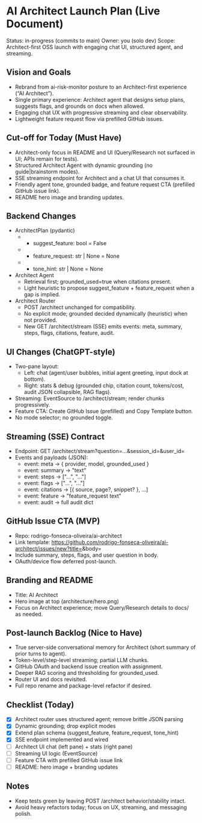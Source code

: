 # AI Architect Launch Plan (Live Document)

Status: in-progress (commits to main)
Owner: you (solo dev)
Scope: Architect-first OSS launch with engaging chat UI, structured agent, and streaming.

## Vision and Goals
- Rebrand from ai-risk-monitor posture to an Architect-first experience (“AI Architect”).
- Single primary experience: Architect agent that designs setup plans, suggests flags, and grounds on docs when allowed.
- Engaging chat UX with progressive streaming and clear observability.
- Lightweight feature request flow via prefilled GitHub issues.

## Cut-off for Today (Must Have)
- Architect-only focus in README and UI (Query/Research not surfaced in UI; APIs remain for tests).
- Structured Architect Agent with dynamic grounding (no guide|brainstorm modes).
- SSE streaming endpoint for Architect and a chat UI that consumes it.
- Friendly agent tone, grounded badge, and feature request CTA (prefilled GitHub issue link).
- README hero image and branding updates.

## Backend Changes
- ArchitectPlan (pydantic)
  - + suggest_feature: bool = False
  - + feature_request: str | None = None
  - + tone_hint: str | None = None
- Architect Agent
  - Retrieval first; grounded_used=true when citations present.
  - Light heuristic to propose suggest_feature + feature_request when a gap is implied.
- Architect Router
  - POST /architect unchanged for compatibility.
  - No explicit mode; grounded decided dynamically (heuristic) when not provided.
  - New GET /architect/stream (SSE) emits events: meta, summary, steps, flags, citations, feature, audit.

## UI Changes (ChatGPT-style)
- Two-pane layout:
  - Left: chat (agent/user bubbles, initial agent greeting, input dock at bottom).
  - Right: stats & debug (grounded chip, citation count, tokens/cost, audit JSON collapsible, RAG flags).
- Streaming: EventSource to /architect/stream; render chunks progressively.
- Feature CTA: Create GitHub Issue (prefilled) and Copy Template button.
- No mode selector; no grounded toggle.

## Streaming (SSE) Contract
- Endpoint: GET /architect/stream?question=...&session_id=&user_id=
- Events and payloads (JSON):
  - event: meta → { provider, model, grounded_used }
  - event: summary → "text"
  - event: steps → ["...", "..."]
  - event: flags → ["...", "..."]
  - event: citations → [{ source, page?, snippet? }, ...]
  - event: feature → "feature_request text"
  - event: audit → full audit dict

## GitHub Issue CTA (MVP)
- Repo: rodrigo-fonseca-oliveira/ai-architect
- Link template: https://github.com/rodrigo-fonseca-oliveira/ai-architect/issues/new?title=<encoded>&body=<encoded>
- Include summary, steps, flags, and user question in body.
- OAuth/device flow deferred post-launch.

## Branding and README
- Title: AI Architect
- Hero image at top (architecture/hero.png)
- Focus on Architect experience; move Query/Research details to docs/ as needed.

## Post-launch Backlog (Nice to Have)
- True server-side conversational memory for Architect (short summary of prior turns to agent).
- Token-level/step-level streaming; partial LLM chunks.
- GitHub OAuth and backend issue creation with assignment.
- Deeper RAG scoring and thresholding for grounded_used.
- Router UI and docs revisited.
- Full repo rename and package-level refactor if desired.

## Checklist (Today)
- [x] Architect router uses structured agent; remove brittle JSON parsing
- [x] Dynamic grounding; drop explicit modes
- [x] Extend plan schema (suggest_feature, feature_request, tone_hint)
- [x] SSE endpoint implemented and wired
- [ ] Architect UI chat (left pane) + stats (right pane)
- [ ] Streaming UI logic (EventSource)
- [ ] Feature CTA with prefilled GitHub issue link
- [ ] README: hero image + branding updates

## Notes
- Keep tests green by leaving POST /architect behavior/stability intact.
- Avoid heavy refactors today; focus on UX, streaming, and messaging polish.

